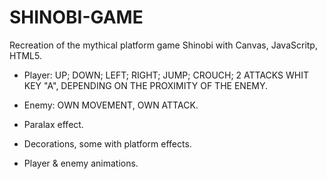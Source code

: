 # SHINOBI-GAME

Recreation of the mythical platform game Shinobi with Canvas, JavaScritp, HTML5.

* Player: UP; DOWN; LEFT; RIGHT; JUMP; CROUCH; 2 ATTACKS WHIT KEY "A", DEPENDING ON THE PROXIMITY OF THE ENEMY.

* Enemy: OWN MOVEMENT, OWN ATTACK.

* Paralax effect. 

* Decorations, some with platform effects.

* Player & enemy animations.




